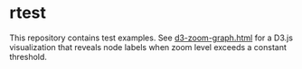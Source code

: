 # rtest

This repository contains test examples. See [d3-zoom-graph.html](d3-zoom-graph.html) for a D3.js visualization that reveals node labels when zoom level exceeds a constant threshold.
